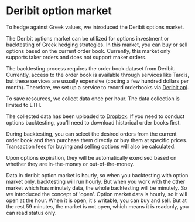 # Deribit option market

To hedge against Greek values, we introduced the Deribit options market.

The Deribit options market can be utilized for options investment or backtesting of Greek hedging strategies. 
In this market, you can buy or sell options based on the current order book. 
Currently, this market only supports taker orders and does not support maker orders.

The backtesting process requires the order book dataset from Deribit. 
Currently, access to the order book is available through services like Tardis, but these services are usually expensive (costing a few hundred dollars per month). 
Therefore, we set up a service to record orderbooks via [Deribit api](https://docs.deribit.com/#public-get_order_book_by_instrument_id).

To save resources, we collect data once per hour. The data collection is limited to ETH.

The collected data has been uploaded to [Dropbox](https://www.dropbox.com/scl/fo/kwk5kgiseu5rvccjscd0f/ANswtRLzpCxOc6cMTH0oRlE?rlkey=ai071f9695uz287lt8k0bci5e&e=1&st=ntbog1sr&dl=0). If you need to conduct options backtesting, you'll need to download historical order books first.

During backtesting, you can select the desired orders from the current order book and then purchase them directly or buy them at specific prices. Transaction fees for buying and selling options will also be calculated.

Upon options expiration, they will be automatically exercised based on whether they are in-the-money or out-of-the-money.

Data in deribit option market is hourly, so when you backtesting with option market only, backtesting will run hourly. 
But when you work with the other market which has minutely data, the whole backtesting will be minutely. So we introduced the concept of 'open'.
Option market data is hourly, so it will open at the hour. When it is open, it's writable, you can buy and sell. 
But at the rest 59 minutes, the market is not open, which means it is readonly, you can read status only.    